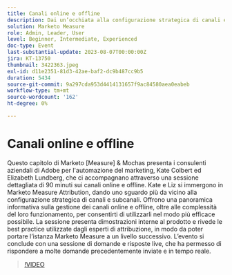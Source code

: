 ```yaml
---
title: Canali online e offline
description: Dai un’occhiata alla configurazione strategica di canali e sottocanali, alla panoramica istruttiva della gestione dei canali online e offline, al loro funzionamento, e scopri le dimostrazioni interne al prodotto e le best practice utilizzate dagli esperti di attribuzione
solution: Marketo Measure
role: Admin, Leader, User
level: Beginner, Intermediate, Experienced
doc-type: Event
last-substantial-update: 2023-08-07T00:00:00Z
jira: KT-13750
thumbnail: 3422363.jpeg
exl-id: d11e2351-81d3-42ae-baf2-dc9b487cc9b5
duration: 5434
source-git-commit: 9a297cda953d4414131657f9ac84580aea0eabeb
workflow-type: tm+mt
source-wordcount: '162'
ht-degree: 0%

---
```


# Canali online e offline

Questo capitolo di Marketo [Measure] &amp; Mochas presenta i consulenti aziendali di Adobe per l&#39;automazione del marketing, Kate Colbert ed Elizabeth Lundberg, che ci accompagnano attraverso una sessione dettagliata di 90 minuti sui canali online e offline. Kate e Liz si immergono in Marketo Measure Attribution, dando uno sguardo più da vicino alla configurazione strategica di canali e subcanali. Offrono una panoramica informativa sulla gestione dei canali online e offline, oltre alle complessità del loro funzionamento, per consentirti di utilizzarli nel modo più efficace possibile. La sessione presenta dimostrazioni interne al prodotto e rivede le best practice utilizzate dagli esperti di attribuzione, in modo da poter portare l’istanza Marketo Measure a un livello successivo. L’evento si conclude con una sessione di domande e risposte live, che ha permesso di rispondere a molte domande precedentemente inviate e in tempo reale.

>[!VIDEO](https://video.tv.adobe.com/v/3422363/?learn=on)
